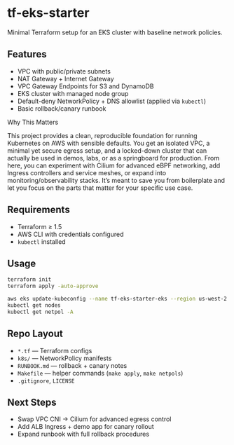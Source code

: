 
# tf-eks-starter

Minimal Terraform setup for an EKS cluster with baseline network policies.

## Features

* VPC with public/private subnets
* NAT Gateway + Internet Gateway
* VPC Gateway Endpoints for S3 and DynamoDB
* EKS cluster with managed node group
* Default-deny NetworkPolicy + DNS allowlist (applied via `kubectl`)
* Basic rollback/canary runbook

Why This Matters

This project provides a clean, reproducible foundation for running Kubernetes on AWS with sensible defaults. You get an isolated VPC, a minimal yet secure egress setup, and a locked-down cluster that can actually be used in demos, labs, or as a springboard for production. From here, you can experiment with Cilium for advanced eBPF networking, add Ingress controllers and service meshes, or expand into monitoring/observability stacks. It’s meant to save you from boilerplate and let you focus on the parts that matter for your specific use case.


## Requirements

* Terraform ≥ 1.5
* AWS CLI with credentials configured
* `kubectl` installed

## Usage

```bash
terraform init
terraform apply -auto-approve

aws eks update-kubeconfig --name tf-eks-starter-eks --region us-west-2
kubectl get nodes
kubectl get netpol -A
```

## Repo Layout

* `*.tf` — Terraform configs
* `k8s/` — NetworkPolicy manifests
* `RUNBOOK.md` — rollback + canary notes
* `Makefile` — helper commands (`make apply`, `make netpols`)
* `.gitignore`, `LICENSE`

## Next Steps

* Swap VPC CNI → Cilium for advanced egress control
* Add ALB Ingress + demo app for canary rollout
* Expand runbook with full rollback procedures

